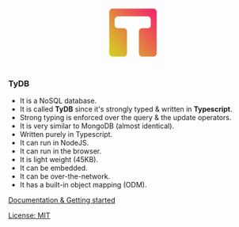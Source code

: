 <p align="center">
	<img src="src/logo.ts.png" width="100">
	<br>
	<br>
</p>

### TyDB

-   It is a NoSQL database.
-   It is called **TyDB** since it's strongly typed & written in **Typescript**.
-   Strong typing is enforced over the query & the update operators.
-   It is very similar to MongoDB (almost identical).
-   Written purely in Typescript.
-   It can run in NodeJS.
-   It can run in the browser.
-   It is light weight (45KB).
-   It can be embedded.
-   It can be over-the-network.
-   It has a built-in object mapping (ODM).

[Documentation & Getting started](https://alex-corvi.gitbook.io/tydb/)

[License: MIT](https://github.com/alexcorvi/tydb/blob/master/LICENSE.MD)
